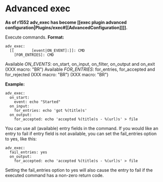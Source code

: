 # Advanced exec
**As of r1552 adv_exec has become [[exec plugin advanced configuration|Plugins/exec#[[AdvancedConfiguration]]]].**

Execute commands.
**Format:**


    adv_exec:
      [[        [event|ON_EVENT]:]]: CMD
        [FOR_ENTRIES]: CMD


Available *ON_EVENTS*: on_start, on_input, on_filter, on_output and on_exit
(XXX macro: "BR")
Available *FOR_ENTRIES*: for_entries, for_accepted and for_rejected
(XXX macro: "BR")
(XXX macro: "BR")
    
**Example:**


    adv_exec: 
      on_start: 
        event: echo "Started"
      on_input:
        for_entries: echo 'got %(title)s'
      on_output: 
        for_accepted: echo 'accepted %(title)s - %(url)s' > file

    
You can use all (available) entry fields in the command. If you would like an entry to fail if entry field is not available, you can set the fail_entries option to yes, like this:


    adv_exec:
      fail_entries: yes
      on_output: 
        for_accepted: echo 'accepted %(title)s - %(url)s' > file


Setting the fail_entries option to yes will also cause the entry to fail if the executed command has a non-zero return code.
